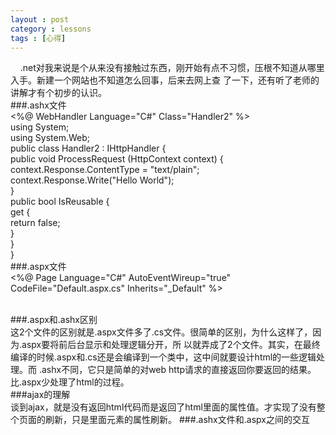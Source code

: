 ```yaml
---
layout : post
category : lessons
tags : [心得]
---
```

&nbsp;&nbsp;&nbsp;&nbsp;.net对我来说是个从来没有接触过东西，刚开始有点不习惯，压根不知道从哪里入手。新建一个网站也不知道怎么回事，后来去网上查
了一下，还有听了老师的讲解才有个初步的认识。   
###.ashx文件  
       <%@ WebHandler Language="C#" Class="Handler2" %>  
       using System;  
       using System.Web;   
       public class Handler2 : IHttpHandler {   
              public void ProcessRequest (HttpContext context) {   
              context.Response.ContentType = "text/plain";   
              context.Response.Write("Hello World");        
              }   
       public bool IsReusable {       
              get {  
                     return false;   
                     }  
              }     
       }      
###.aspx文件   
      <%@ Page Language="C#" AutoEventWireup="true"  CodeFile="Default.aspx.cs" Inherits="_Default" %>
      <!DOCTYPE html PUBLIC "-//W3C//DTD XHTML 1.0 Transitional//EN" "http://www.w3.org/TR/xhtml1/DTD/xhtml1-transitional.dtd">
      <html xmlns="http://www.w3.org/1999/xhtml">
      <head runat="server">
      <title>无标题页</title>
      </head>
      <body>
            <form id="form1" runat="server">
            </form>
      </body>
      <html>     
###.aspx和.ashx区别     
      这2个文件的区别就是.aspx文件多了.cs文件。很简单的区别，为什么这样了，因为.aspx要将前后台显示和处理逻辑分开，所
      以就弄成了2个文件。其实，在最终编译的时候.aspx和.cs还是会编译到一个类中，这中间就要设计html的一些逻辑处理。而
      .ashx不同，它只是简单的对web http请求的直接返回你要返回的结果。比.aspx少处理了html的过程。   
###ajax的理解    
      谈到ajax，就是没有返回html代码而是返回了html里面的属性值。才实现了没有整个页面的刷新，只是里面元素的属性刷新。
###.ashx文件和.aspx之间的交互   

 
